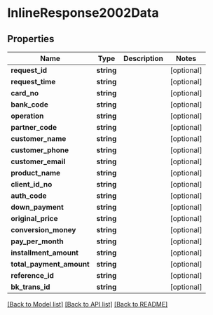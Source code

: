 # InlineResponse2002Data

## Properties
Name | Type | Description | Notes
------------ | ------------- | ------------- | -------------
**request_id** | **string** |  | [optional] 
**request_time** | **string** |  | [optional] 
**card_no** | **string** |  | [optional] 
**bank_code** | **string** |  | [optional] 
**operation** | **string** |  | [optional] 
**partner_code** | **string** |  | [optional] 
**customer_name** | **string** |  | [optional] 
**customer_phone** | **string** |  | [optional] 
**customer_email** | **string** |  | [optional] 
**product_name** | **string** |  | [optional] 
**client_id_no** | **string** |  | [optional] 
**auth_code** | **string** |  | [optional] 
**down_payment** | **string** |  | [optional] 
**original_price** | **string** |  | [optional] 
**conversion_money** | **string** |  | [optional] 
**pay_per_month** | **string** |  | [optional] 
**installment_amount** | **string** |  | [optional] 
**total_payment_amount** | **string** |  | [optional] 
**reference_id** | **string** |  | [optional] 
**bk_trans_id** | **string** |  | [optional] 

[[Back to Model list]](../../README.md#documentation-for-models) [[Back to API list]](../../README.md#documentation-for-api-endpoints) [[Back to README]](../../README.md)

